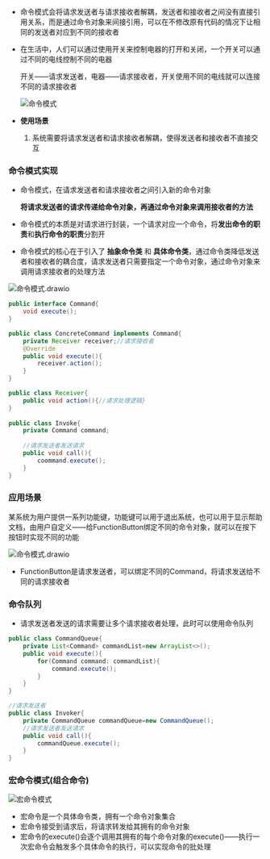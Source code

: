 * 命令模式会将请求发送者与请求接收者解耦，发送者和接收者之间没有直接引用关系，而是通过命令对象来间接引用，可以在不修改原有代码的情况下让相同的发送者对应到不同的接收者

* 在生活中，人们可以通过使用开关来控制电器的打开和关闭，一个开关可以通过不同的电线控制不同的电器

  开关——请求发送者，电器——请求接收者，开关使用不同的电线就可以连接不同的请求接收者

  ![命令模式](命令模式.png)
  
* **使用场景**

  1. 系统需要将请求发送者和请求接收者解耦，使得发送者和接收者不直接交互





### 命令模式实现

* 命令模式，在请求发送者和请求接收者之间引入新的命令对象

  **将请求发送者的请求传递给命令对象，再通过命令对象来调用接收者的方法**

* 命令模式的本质是对请求进行封装，一个请求对应一个命令，将**发出命令的职责**和**执行命令的职责**分割开

* 命令模式的核心在于引入了 **抽象命令类** 和 **具体命令类**，通过命令类降低发送者和接收者的耦合度，请求发送者只需要指定一个命令对象，通过命令对象来调用请求接收者的处理方法

![命令模式.drawio](命令模式.drawio.png)

```java
public interface Command{
    void execute();
}

public class ConcreteCommand implements Command{
    private Receiver receiver;//请求接收者
    @Override
    public void execute(){
        receiver.action();
    }
}

public class Receiver{
    public void action(){//请求处理逻辑}
}
    
public class Invoke{
    private Command command;
    
    //请求发送者发送请求
    public void call(){
        coommand.execute();
    }
}
```



### 应用场景

某系统为用户提供一系列功能键，功能键可以用于退出系统，也可以用于显示帮助文档，由用户自定义——给FunctionButton绑定不同的命令对象，就可以在按下按钮时实现不同的功能

![命令模式.drawio](命令模式例子.drawio.png)

* FunctionButton是请求发送者，可以绑定不同的Command，将请求发送给不同的请求接收者





### 命令队列

* 请求发送者发送的请求需要让多个请求接收者处理，此时可以使用命令队列

```java
public class CommandQueue{
    private List<Command> commandList=new ArrayList<>();
    public void execute(){
        for(Command command: commandList){
            command.execute();
        }
    }
}

//请求发送者
public class Invoker{
    private CommandQueue commandQueue=new CommandQueue();
    //请求发送者发送请求
    public void call(){
        commandQueue.execute();
    }
}
```



### 宏命令模式(组合命令)

![宏命令模式](宏命令模式.png)

* 宏命令是一个具体命令类，拥有一个命令对象集合
* 宏命令接受到请求后，将请求转发给其拥有的命令对象
* 宏命令的execute()会逐个调用其拥有的每个命令对象的execute()——执行一次宏命令会触发多个具体命令的执行，可以实现命令的批处理
